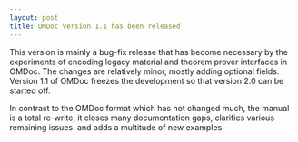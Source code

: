 ```yaml
---
layout: post
title: OMDoc Version 1.1 has been released
---
```

This version is	mainly a bug-fix release that has become necessary by the experiments of encoding legacy material and theorem prover interfaces in OMDoc.  The changes are relatively minor, mostly adding optional fields. Version 1.1 of OMDoc freezes the development so that version 2.0 can be started off.
	
In contrast to the OMDoc format which has not changed much, the manual is a total re-write, it closes many documentation gaps, clarifies various remaining issues. and adds a multitude of new examples.
